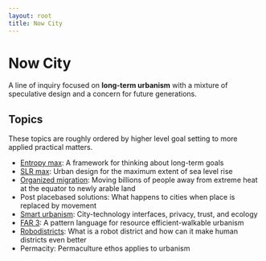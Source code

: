 ```yaml
---
layout: root
title: Now City
---
```


# Now City

A line of inquiry focused on **long-term urbanism** with a mixture of speculative design and a concern for future generations.

## Topics
These topics are roughly ordered by higher level goal setting to more applied practical matters.
- [Entropy max](Entropy%20max): A framework for thinking about long-term goals
- [SLR max](SLR%20max): Urban design for the maximum extent of sea level rise
- [Organized migration](NowCity/Organized%20migration.md): Moving billions of people away from extreme heat at the equator to newly arable land
- Post placebased solutions: What happens to cities when place is replaced by movement
- [Smart urbanism](Smart%20urbanism): City-technology interfaces, privacy, trust, and ecology
- [FAR 3](FAR%203): A pattern language for resource efficient-walkable urbanism
- [Robodistricts](Robodistricts.md): What is a robot district and how can it make human districts even better
- Permacity: Permaculture ethos applies to urbanism
